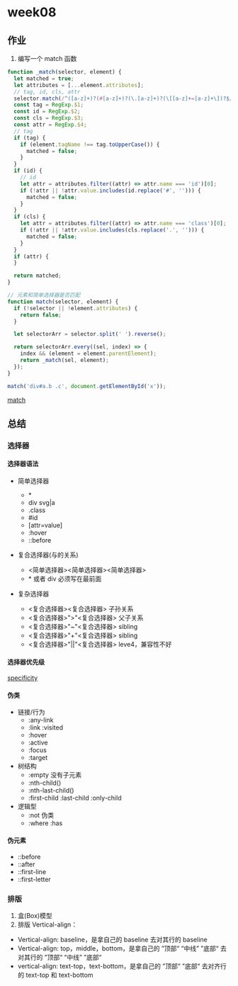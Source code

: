 # week08

## 作业

1. 编写一个 match 函数

```javascript
function _match(selector, element) {
  let matched = true;
  let attributes = [...element.attributes];
  // tag, id, cls, attr
  selector.match(/^([a-z]+)?(#[a-z]+)?(\.[a-z]+)?(\[[a-z]+=[a-z]+\])?$/);
  const tag = RegExp.$1;
  const id = RegExp.$2;
  const cls = RegExp.$3;
  const attr = RegExp.$4;
  // tag
  if (tag) {
    if (element.tagName !== tag.toUpperCase()) {
      matched = false;
    }
  }
  if (id) {
    // id
    let attr = attributes.filter((attr) => attr.name === 'id')[0];
    if (!attr || !attr.value.includes(id.replace('#', ''))) {
      matched = false;
    }
  }
  if (cls) {
    let attr = attributes.filter((attr) => attr.name === 'class')[0];
    if (!attr || !attr.value.includes(cls.replace('.', ''))) {
      matched = false;
    }
  }
  if (attr) {
  }

  return matched;
}

// 元素和简单选择器是否匹配
function match(selector, element) {
  if (!selector || !element.attributes) {
    return false;
  }

  let selectorArr = selector.split(' ').reverse();

  return selectorArr.every((sel, index) => {
    index && (element = element.parentElement);
    return _match(sel, element);
  });
}

match('div#a.b .c', document.getElementById('x'));
```

[match](./match.html)

## 总结

### 选择器

#### 选择器语法

- 简单选择器
  - \*
  - div svg|a
  - .class
  - #id
  - [attr=value]
  - :hover
  - ::before
- 复合选择器(与的关系)

  - <简单选择器><简单选择器><简单选择器>
  - \* 或者 div 必须写在最前面

- 复杂选择器
  - <复合选择器><复合选择器> 子孙关系
  - <复合选择器>">"<复合选择器> 父子关系
  - <复合选择器>"~"<复合选择器> sibling
  - <复合选择器>"+"<复合选择器> sibling
  - <复合选择器>"||"<复合选择器> leve4，兼容性不好

#### 选择器优先级

[specificity](https://www.w3.org/TR/2016/WD-CSS22-20160412/cascade.html#specificity)

#### 伪类

- 链接/行为
  - :any-link
  - :link :visited
  - :hover
  - :active
  - :focus
  - :target
- 树结构
  - :empty 没有子元素
  - :nth-child()
  - :nth-last-child()
  - :first-child :last-child :only-child
- 逻辑型
  - :not 伪类
  - :where :has

#### 伪元素

- ::before
- ::after
- ::first-line
- ::first-letter

### 排版

1. 盒(Box)模型
2. 排版
   Vertical-align：

- Vertical-align: baseline，是拿自己的 baseline 去对其行的 baseline
- Vertical-align: top，middle，bottom，是拿自己的 ”顶部“ “中线” ”底部“ 去对其行的 ”顶部“ “中线” ”底部“
- vertical-align: text-top，text-bottom，是拿自己的 ”顶部“ ”底部“ 去对齐行的 text-top 和 text-bottom
